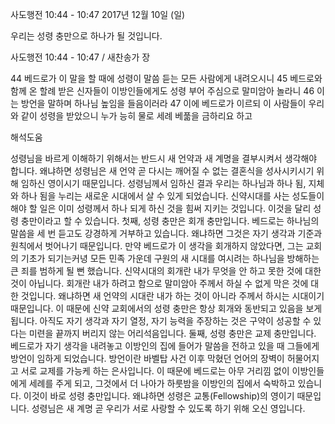 사도행전 10:44 - 10:47 
2017년 12월 10일 (일)

우리는 성령 충만으로 하나가 될 것입니다.



사도행전 10:44 - 10:47 / 새찬송가  장


44 베드로가 이 말을 할 때에 성령이 말씀 듣는 모든 사람에게 내려오시니 45 베드로와 함께 온 할례 받은 신자들이 이방인들에게도 성령 부어 주심으로 말미암아 놀라니 46 이는 방언을 말하며 하나님 높임을 들음이러라 47 이에 베드로가 이르되 이 사람들이 우리와 같이 성령을 받았으니 누가 능히 물로 세례 베풂을 금하리요 하고

해석도움





성령님을 바르게 이해하기 위해서는 반드시 새 언약과 새 계명을 결부시켜서 생각해야 합니다. 왜냐하면 성령님은 새 언약 곧 다시는 깨어질 수 없는 결혼식을 성사시키시기 위해 임하신 영이시기 때문입니다. 성령님께서 임하신 결과 우리는 하나님과 하나 됨, 지체와 하나 됨을 누리는 새로운 시대에서 살 수 있게 되었습니다. 신약시대를 사는 성도들이 해야 할 일은 이미 성령께서 하나 되게 하신 것을 힘써 지키는 것입니다. 이것을 달리 성령 충만이라고 할 수 있습니다. 첫째, 성령 충만은 회개 충만입니다. 베드로는 하나님의 말씀을 세 번 듣고도 강경하게 거부하고 있습니다. 왜냐하면 그것은 자기 생각과 기준과 원칙에서 벗어나기 때문입니다. 만약 베드로가 이 생각을 회개하지 않았다면, 그는 교회의 기초가 되기는커녕 모든 민족 가운데 구원의 새 시대를 여시려는 하나님을 방해하는 큰 죄를 범하게 될 뻔 했습니다. 신약시대의 회개란 내가 무엇을 안 하고 못한 것에 대한 것이 아닙니다. 회개란 내가 하려고 함으로 말미암아 주께서 하실 수 없게 막은 것에 대한 것입니다. 왜냐하면 새 언약의 시대란 내가 하는 것이 아니라 주께서 하시는 시대이기 때문입니다. 이 때문에 신약 교회에서의 성령 충만은 항상 회개와 동반되고 있음을 보게 됩니다. 아직도 자기 생각과 자기 열정, 자기 능력을 주장하는 것은 구약이 성공할 수 있다는 미련을 끝까지 버리지 않는 어리석음입니다. 둘째, 성령 충만은 교제 충만입니다. 베드로가 자기 생각을 내려놓고 이방인의 집에 들어가 말씀을 전하고 있을 때 그들에게 방언이 임하게 되었습니다. 방언이란 바벨탑 사건 이후 막혔던 언어의 장벽이 허물어지고 서로 교제를 가능케 하는 은사입니다. 이 때문에 베드로는 아무 거리낌 없이 이방인들에게 세례를 주게 되고, 그것에서 더 나아가 하룻밤을 이방인의 집에서 숙박하고 있습니다. 이것이 바로 성령 충만입니다. 왜냐하면 성령은 교통(Fellowship)의 영이기 때문입니다. 성령님은 새 계명 곧 우리가 서로 사랑할 수 있도록 하기 위해 오신 영입니다.